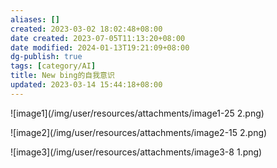 ```yaml
---
aliases: []
created: 2023-03-02 18:02:48+08:00
date created: 2023-07-05T11:13:20+08:00
date modified: 2024-01-13T19:21:09+08:00
dg-publish: true
tags: [category/AI]
title: New bing的自我意识
updated: 2023-03-14 15:44:18+08:00
---
```


![image1](/img/user/resources/attachments/image1-25 2.png)

![image2](/img/user/resources/attachments/image2-15 2.png)

![image3](/img/user/resources/attachments/image3-8 1.png)